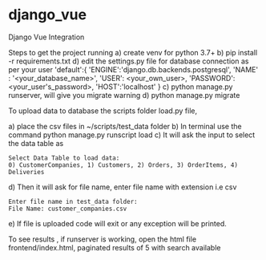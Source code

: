 # django_vue
Django Vue Integration


Steps to get the project running
a) create venv for python 3.7+
b) pip install -r requirements.txt
d) edit the settings.py file for database connection as per your user
    'default':{
        'ENGINE':'django.db.backends.postgresql',
        'NAME' : '<your_database_name>',
        'USER': <your_own_user>,
        'PASSWORD':<your_user's_password>,
        'HOST':'localhost'
    }
c) python manage.py runserver, will give you migrate warning
d) python manage.py migrate

To upload data to database the scripts folder load.py file,

a) place the csv files in ~/scripts/test_data folder
b) In terminal use the command python manage.py runscript load
c) It will ask the input to select the data table as 

    Select Data Table to load data: 
    0) CustomerCompanies, 1) Customers, 2) Orders, 3) OrderItems, 4) Deliveries

d) Then it will ask for file name, enter file name with extension i.e csv

    Enter file name in test_data folder: 
    File Name: customer_companies.csv

e) If file is uploaded code will exit or any exception will be printed.

To see results , if runserver is working, open the html file frontend/index.html, paginated results of 5 with search available 
